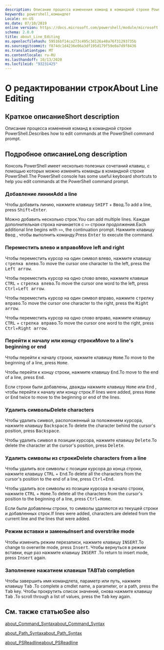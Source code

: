 ```yaml
---
description: Описание процесса изменения команд в командной строке PowerShell.
keywords: powershell,командлет
Locale: en-US
ms.date: 07/10/2019
online version: https://docs.microsoft.com/powershell/module/microsoft.powershell.core/about/about_line_editing?view=powershell-6&WT.mc_id=ps-gethelp
schema: 2.0.0
title: about_Line_Editing
ms.openlocfilehash: 59516bf14ca273c495c3d126a40a76f31293735b
ms.sourcegitcommit: f874dc1d4236e06a3df195d179f59e0a7d9f8436
ms.translationtype: MT
ms.contentlocale: ru-RU
ms.lasthandoff: 10/13/2020
ms.locfileid: "93231425"
---
```

# <a name="about-line-editing"></a><span data-ttu-id="1285d-104">О редактировании строк</span><span class="sxs-lookup"><span data-stu-id="1285d-104">About Line Editing</span></span>

## <a name="short-description"></a><span data-ttu-id="1285d-105">Краткое описание</span><span class="sxs-lookup"><span data-stu-id="1285d-105">Short description</span></span>

<span data-ttu-id="1285d-106">Описание процесса изменения команд в командной строке PowerShell.</span><span class="sxs-lookup"><span data-stu-id="1285d-106">Describes how to edit commands at the PowerShell command prompt.</span></span>

## <a name="long-description"></a><span data-ttu-id="1285d-107">Подробное описание</span><span class="sxs-lookup"><span data-stu-id="1285d-107">Long description</span></span>

<span data-ttu-id="1285d-108">Консоль PowerShell имеет несколько полезных сочетаний клавиш, с помощью которых можно изменять команды в командной строке PowerShell.</span><span class="sxs-lookup"><span data-stu-id="1285d-108">The PowerShell console has some useful keyboard shortcuts to help you edit commands at the PowerShell command prompt.</span></span>

### <a name="add-a-line"></a><span data-ttu-id="1285d-109">Добавление линии</span><span class="sxs-lookup"><span data-stu-id="1285d-109">Add a line</span></span>

<span data-ttu-id="1285d-110">Чтобы добавить линию, нажмите клавишу <kbd>SHIFT</kbd> + <kbd>Ввод</kbd>.</span><span class="sxs-lookup"><span data-stu-id="1285d-110">To add a line, press <kbd>Shift</kbd>+<kbd>Enter</kbd>.</span></span>

<span data-ttu-id="1285d-111">Можно добавить несколько строк.</span><span class="sxs-lookup"><span data-stu-id="1285d-111">You can add multiple lines.</span></span> <span data-ttu-id="1285d-112">Каждая дополнительная строка начинается с `>>` строки продолжения.</span><span class="sxs-lookup"><span data-stu-id="1285d-112">Each additional line begins with `>>`, the continuation prompt.</span></span> <span data-ttu-id="1285d-113">Нажмите клавишу <kbd>Ввод</kbd> , чтобы выполнить команду.</span><span class="sxs-lookup"><span data-stu-id="1285d-113">Press <kbd>Enter</kbd> to execute the command.</span></span>

### <a name="move-left-and-right"></a><span data-ttu-id="1285d-114">Переместить влево и вправо</span><span class="sxs-lookup"><span data-stu-id="1285d-114">Move left and right</span></span>

<span data-ttu-id="1285d-115">Чтобы переместить курсор на один символ влево, нажмите клавишу <kbd>стрелка влево</kbd>.</span><span class="sxs-lookup"><span data-stu-id="1285d-115">To move the cursor one character to the left, press the <kbd>Left arrow</kbd>.</span></span>

<span data-ttu-id="1285d-116">Чтобы переместить курсор на одно слово влево, нажмите клавиши <kbd>CTRL</kbd> + <kbd>стрелка влево</kbd>.</span><span class="sxs-lookup"><span data-stu-id="1285d-116">To move the cursor one word to the left, press <kbd>Ctrl</kbd>+<kbd>Left arrow</kbd>.</span></span>

<span data-ttu-id="1285d-117">Чтобы переместить курсор на один символ вправо, нажмите <kbd>стрелку вправо</kbd>.</span><span class="sxs-lookup"><span data-stu-id="1285d-117">To move the cursor one character to the right, press the <kbd>Right arrow</kbd>.</span></span>

<span data-ttu-id="1285d-118">Чтобы переместить курсор на одно слово вправо, нажмите клавишу <kbd>CTRL</kbd> + <kbd>стрелка вправо</kbd>.</span><span class="sxs-lookup"><span data-stu-id="1285d-118">To move the cursor one word to the right, press <kbd>Ctrl</kbd>+<kbd>Right arrow</kbd>.</span></span>

### <a name="move-to-a-lines-beginning-or-end"></a><span data-ttu-id="1285d-119">Перейти к началу или концу строки</span><span class="sxs-lookup"><span data-stu-id="1285d-119">Move to a line's beginning or end</span></span>

<span data-ttu-id="1285d-120">Чтобы перейти к началу строки, нажмите клавишу <kbd>Home</kbd>.</span><span class="sxs-lookup"><span data-stu-id="1285d-120">To move to the beginning of a line, press <kbd>Home</kbd>.</span></span>

<span data-ttu-id="1285d-121">Чтобы перейти к концу строки, нажмите клавишу <kbd>End</kbd>.</span><span class="sxs-lookup"><span data-stu-id="1285d-121">To move to the end of a line, press <kbd>End</kbd>.</span></span>

<span data-ttu-id="1285d-122">Если строки были добавлены, дважды нажмите клавишу <kbd>Home</kbd> или <kbd>End</kbd> , чтобы перейти к началу или концу строк.</span><span class="sxs-lookup"><span data-stu-id="1285d-122">If lines were added, press <kbd>Home</kbd> or <kbd>End</kbd> twice to move to the beginning or end of the lines.</span></span>

### <a name="delete-characters"></a><span data-ttu-id="1285d-123">Удалить символы</span><span class="sxs-lookup"><span data-stu-id="1285d-123">Delete characters</span></span>

<span data-ttu-id="1285d-124">Чтобы удалить символ, расположенный за положением курсора, нажмите клавишу <kbd>Backspace</kbd>.</span><span class="sxs-lookup"><span data-stu-id="1285d-124">To delete the character behind the cursor's position, press <kbd>Backspace</kbd>.</span></span>

<span data-ttu-id="1285d-125">Чтобы удалить символ в позиции курсора, нажмите клавишу <kbd>Delete</kbd>.</span><span class="sxs-lookup"><span data-stu-id="1285d-125">To delete the character at the cursor's position, press <kbd>Delete</kbd>.</span></span>

### <a name="delete-characters-from-a-line"></a><span data-ttu-id="1285d-126">Удалить символы из строки</span><span class="sxs-lookup"><span data-stu-id="1285d-126">Delete characters from a line</span></span>

<span data-ttu-id="1285d-127">Чтобы удалить все символы с позиции курсора до конца строки, нажмите клавишу <kbd>CTRL</kbd> + <kbd>End</kbd>.</span><span class="sxs-lookup"><span data-stu-id="1285d-127">To delete all the characters from the cursor's position to the end of a line, press <kbd>Ctrl</kbd>+<kbd>End</kbd>.</span></span>

<span data-ttu-id="1285d-128">Чтобы удалить все символы из позиции курсора в начало строки, нажмите <kbd>CTRL</kbd> + <kbd>Home</kbd>.</span><span class="sxs-lookup"><span data-stu-id="1285d-128">To delete all the characters from the cursor's position to the beginning of a line, press <kbd>Ctrl</kbd>+<kbd>Home</kbd>.</span></span>

<span data-ttu-id="1285d-129">Если были добавлены строки, то символы удаляются из текущей строки и добавленных строк.</span><span class="sxs-lookup"><span data-stu-id="1285d-129">If lines were added, characters are deleted from the current line and the lines that were added.</span></span>

### <a name="insert-and-overstrike-mode"></a><span data-ttu-id="1285d-130">Режим вставки и замены</span><span class="sxs-lookup"><span data-stu-id="1285d-130">Insert and overstrike mode</span></span>

<span data-ttu-id="1285d-131">Чтобы изменить режим перезаписи, нажмите клавишу <kbd>INSERT</kbd>.</span><span class="sxs-lookup"><span data-stu-id="1285d-131">To change to overwrite mode, press <kbd>Insert</kbd>.</span></span> <span data-ttu-id="1285d-132">Чтобы вернуться в режим вставки, еще раз нажмите клавишу <kbd>INSERT</kbd> .</span><span class="sxs-lookup"><span data-stu-id="1285d-132">To return to insert mode, press <kbd>Insert</kbd> again.</span></span>

### <a name="tab-completion"></a><span data-ttu-id="1285d-133">Заполнение нажатием клавиши TAB</span><span class="sxs-lookup"><span data-stu-id="1285d-133">Tab completion</span></span>

<span data-ttu-id="1285d-134">Чтобы завершить имя командлета, параметр или путь, нажмите клавишу <kbd>Tab</kbd> .</span><span class="sxs-lookup"><span data-stu-id="1285d-134">To complete a cmdlet name, a parameter, or a path, press the <kbd>Tab</kbd> key.</span></span> <span data-ttu-id="1285d-135">Чтобы прокрутить список значений, снова нажмите клавишу <kbd>Tab</kbd> .</span><span class="sxs-lookup"><span data-stu-id="1285d-135">To scroll through a list of values, press the <kbd>Tab</kbd> key again.</span></span>

## <a name="see-also"></a><span data-ttu-id="1285d-136">См. также статью</span><span class="sxs-lookup"><span data-stu-id="1285d-136">See also</span></span>

[<span data-ttu-id="1285d-137">about_Command_Syntax</span><span class="sxs-lookup"><span data-stu-id="1285d-137">about_Command_Syntax</span></span>](about_Command_Syntax.md)

[<span data-ttu-id="1285d-138">about_Path_Syntax</span><span class="sxs-lookup"><span data-stu-id="1285d-138">about_Path_Syntax</span></span>](about_Path_Syntax.md)

[<span data-ttu-id="1285d-139">about_PSReadline</span><span class="sxs-lookup"><span data-stu-id="1285d-139">about_PSReadline</span></span>](../../PSReadline/About/about_PSReadline.md)
